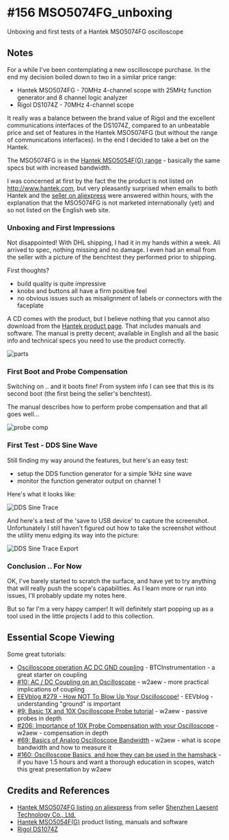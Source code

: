 # #156 MSO5074FG_unboxing

Unboxing and first tests of a Hantek MSO5074FG oscilloscope


## Notes

For a while I've been contemplating a new oscilloscope purchase.
In the end my decision boiled down to two in a similar price range:
* Hantek MSO5074FG - 70MHz 4-channel scope with 25MHz function generator and 8 channel logic analyzer
* Rigol DS1074Z - 70MHz 4-channel scope

It really was a balance between the brand value of Rigol and the excellent communications interfaces of the DS1074Z,
compared to an unbeatable price and set of features in the Hantek MSO5074FG (but without the range of communications interfaces).
In the end I decided to take a bet on the Hantek.

The MSO5074FG is in the [Hantek MSO5054F(G) range](http://www.hantek.com/en/ProductDetail_3_127.html) - basically the same specs
but with increased bandwidth.

I was concerned at first by the fact the the product is not listed on http://www.hantek.com,
but very pleasantly surprised when emails to both Hantek and the [seller on aliexpress](https://www.aliexpress.com/store/100653)
were answered within hours, with the explanation that the MSO5074FG is not marketed internationally (yet) and so not listed on
the English web site.

### Unboxing and First Impressions

Not disappointed! With DHL shipping, I had it in my hands within a week. All arrived to spec, nothing missing and no damage.
I even had an email from the seller with a picture of the benchtest they performed prior to shipping.

First thoughts?

* build quality is quite impressive
* knobs and buttons all have a firm positive feel
* no obvious issues such as misalignment of labels or connectors with the faceplate

A CD comes with the product, but I believe nothing that you cannot also download from the
[Hantek product page](http://www.hantek.com/en/ProductDetail_3_127.html). That includes manuals and software.
The manual is pretty decent; available in English and all the basic info and technical specs you need to use the product correctly.

![parts](./assets/MSO5074FG_parts.jpg?raw=true)

### First Boot and Probe Compensation

Switching on .. and it boots fine! From system info I can see that this is its second boot (the first being the seller's benchtest).

The manual describes how to perform probe compensation and that all goes well...

![probe comp](./assets/MSO5074FG_probe_comp.jpg?raw=true)

### First Test - DDS Sine Wave

Still finding my way around the features, but here's an easy test:
* setup the DDS function generator for a simple 1kHz sine wave
* monitor the function generator output on channel 1

Here's what it looks like:

![DDS Sine Trace](./assets/MSO5074FG_dds_sine_trace.jpg?raw=true)

And here's a test of the 'save to USB device' to capture the screenshot.
Unfortunately I still haven't figured out how to take the screenshot without the utility menu edging its way into the picture:

![DDS Sine Trace Export](./assets/dds_sine.jpg?raw=true)

### Conclusion .. For Now

OK, I've barely started to scratch the surface, and have yet to try anything that will really push the scope's capabilities.
As I learn more or run into issues, I'll probably update my notes here.

But so far I'm a very happy camper!
It will definitely start popping up as a tool used in the little projects I add to this collection.

## Essential Scope Viewing

Some great tutorials:

* [Oscilloscope operation AC DC GND coupling](https://youtu.be/VJJ-y9gjjkI) - BTCInstrumentation - a great starter on coupling
* [#10: AC / DC Coupling on an Oscilloscope](https://youtu.be/Hkq-fvb5-NI) - w2aew - more practical implications of coupling
* [EEVblog #279 - How NOT To Blow Up Your Oscilloscope!](https://youtu.be/xaELqAo4kkQ) - EEVblog - understanding "ground" is important
* [#9: Basic 1X and 10X Oscilloscope Probe tutorial](https://youtu.be/SX4HGNWBe5M) - w2aew - passive probes in depth
* [#206: Importance of 10X Probe Compensation with your Oscilloscope](https://youtu.be/oxJQr4dKnys) - w2aew - compensation in depth
* [#69: Basics of Analog Oscilloscope Bandwidth](https://youtu.be/hXbPnY7VIes) - w2aew - what is scope bandwidth and how to measure it
* [#160: Oscilloscope Basics, and how they can be used in the hamshack](https://youtu.be/067W7h1BhxE) - if you have 1.5 hours and want a thorough education in scopes, watch this great presentation by w2aew

## Credits and References
* [Hantek MSO5074FG listing on aliexpress](https://www.aliexpress.com/item/High-quality-Hantek-MSO5074FG-70Mhz-4-Channel-Oscilloscope-8-Channel-Logic-Analyzer-25MHz-Arb-Waveform-Generator/1596199238.html) from seller [Shenzhen Laesent Technology Co., Ltd.](https://www.aliexpress.com/store/100653)
* [Hantek MSO5054F(G)](http://www.hantek.com/en/ProductDetail_3_127.html) product listing, manuals and software
* [Rigol DS1074Z](http://www.rigolna.com/products/digital-oscilloscopes/ds1000Z/ds1074z/)
